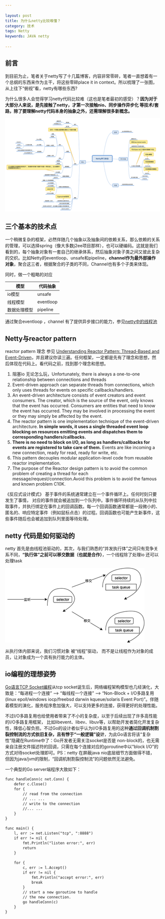 ```yaml
---

layout: post
title: 为什么netty比较难懂？
category: 技术
tags: Netty
keywords: JAVA netty

---
```


## 前言

到目前为止，笔者关于netty写了十几篇博客，内容非常零碎，笔者一直想着有一个总纲的东西来作为主干，将这些零碎place it in context。所以梳理了一张图，从上往下“俯视”看，netty有哪些东西?


为什么很多人会觉得学习netty代码比较难（这也是笔者最初的感受）？**因为对于大部分人来说，是先接触了netty，才第一次接触nio、同步操作异步化 等技术/套路，除了要理解netty代码本身的抽象之外，还需理解很多新概念。**

![](/public/upload/netty/learn_netty.png)

## 三个基本的技术点

一个稍微复杂的框架，必然伴随几个抽象以及抽象间的依赖关系，那么依赖的关系的管理，可以选择spring（像大多数j2ee项目那样），也可以硬编码。这就是我们看到的，每个抽象对象有一套自己的继承体系，然后抽象对象子类之间又彼此复杂的交织。比如Netty的eventloop、unsafe和pipeline，**channel作为最外部操作对象**，聚合这三者，根据聚合的子类的不同，Channel也有多个子类来体现。

同时，做一个粗略的对应

|模型|代码抽象|
|---|---|
|io模型|unsafe|
|线程模型|eventloop|
|数据处理模型|pipeline|

通过聚合eventloop ，channel 有了提供异步接口的能力，参见[netty中的线程池](http://qiankunli.github.io/2019/06/28/netty_executor.html)

## Netty与reactor pattern

reactor pattern 理念 参见 [Understanding Reactor Pattern: Thread-Based and Event-Driven](https://dzone.com/articles/understanding-reactor-pattern-thread-based-and-eve)，并且建议你读三遍。任何框架，一定都是先有了理念和思想，然后体现在代码上。看代码之前，找到那个理念和思想。


1. 阻塞io 无论怎么玩，Unfortunately, there is always a one-to-one relationship between connections and threads
1. Event-driven approach can separate threads from connections, which only uses threads for events on specific callbacks/handlers.
2. An event-driven architecture consists of event creators and event consumers. The creator, which is the source of the event, only knows that the event has occurred. Consumers are entities that need to know the event has occurred. They may be involved in processing the event or they may simply be affected by the event.
3. The reactor pattern is one implementation technique of the event-driven architecture. **In simple words, it uses a single threaded event loop blocking on resources emitting events and dispatches them to corresponding handlers/callbacks.**
4. **There is no need to block on I/O, as long as handlers/callbacks for events are registered to take care of them.** Events are like incoming a new connection, ready for read, ready for write, etc.
5. This pattern decouples modular application-level code from reusable reactor implementation.
6. The purpose of the Reactor design pattern is to avoid the common problem of creating a thread for each message/request/connection.Avoid this problem is to avoid the famous and known problem C10K.

《反应式设计模式》 基于事件的系统通常建立在一个事件循环上。任何时刻只要发生了事情， 对应的事件就会被追加到一个队列中。事件循环持续的从队列中拉取事件，并执行绑定在事件上的回调函数。每一个回调函数通常都是一段微小的、匿名的、响应特定事件（例如鼠标点击）的过程。回调函数也可能产生新事件，这些事件随后也会被追加到队列里面等待处理。

## netty 代码是如何驱动的

netty 首先是由线程池驱动的，其次，与我们熟悉的“并发执行体”之间只有竞争关系不同，**“执行体”之前可以移交数据（也就是合作）**，一个线程除了处理io 还可以处理task

![](/public/upload/netty/netty_run.png)

从执行体内部来说，我们习惯对象 被“线程”驱动， 而不是让线程作为对象的成员，让对象成为一个具有执行能力的主体。

## io编程的理想姿势

[Go语言TCP Socket编程](https://tonybai.com/2015/11/17/tcp-programming-in-golang/)从tcp socket诞生后，网络编程架构模型也几经演化，大致是：“每进程一个连接” –> “每线程一个连接” –> “Non-Block + I/O多路复用(linux epoll/windows iocp/freebsd darwin kqueue/solaris Event Port)”。伴随着模型的演化，服务程序愈加强大，可以支持更多的连接，获得更好的处理性能。

不过I/O多路复用也给使用者带来了不小的复杂度，以至于后续出现了许多高性能的I/O多路复用框架， 比如libevent、libev、libuv等，以帮助开发者简化开发复杂性，降低心智负担。不过Go的设计者似乎认为I/O多路复用的这种**通过回调机制割裂控制流的方式依旧复杂，且有悖于“一般逻辑”设计**，为此Go语言将该“复杂性”隐藏在Runtime中了：Go开发者无需关注socket是否是 non-block的，也无需亲自注册文件描述符的回调，只需在每个连接对应的goroutine中以“block I/O”的方式对待socket处理即可。PS：netty 在屏蔽java nio底层细节方面做得不错， 但因为java/jvm的限制，“回调机制割裂控制流”的问题依然无法避免。


一个典型的Go server端程序大致如下：

    func handleConn(c net.Conn) {
        defer c.Close()
        for {
            // read from the connection
            // ... ...
            // write to the connection
            //... ...
        }
    }

    func main() {
        l, err := net.Listen("tcp", ":8888")
        if err != nil {
            fmt.Println("listen error:", err)
            return
        }

        for {
            c, err := l.Accept()
            if err != nil {
                fmt.Println("accept error:", err)
                break
            }
            // start a new goroutine to handle
            // the new connection.
            go handleConn(c)
        }
    }